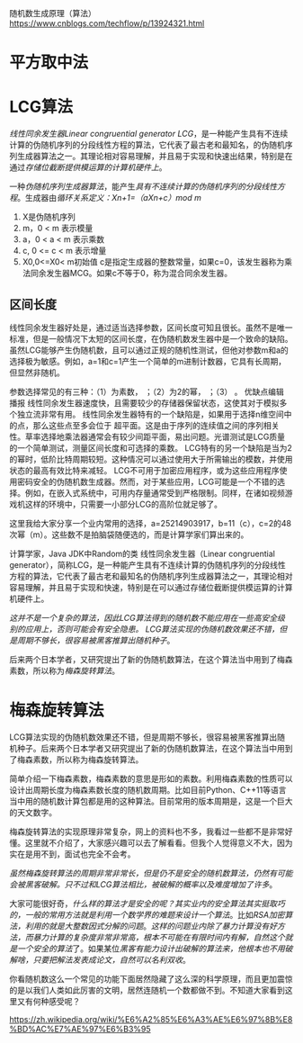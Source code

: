 随机数生成原理（算法）
https://www.cnblogs.com/techflow/p/13924321.html

# 平方取中法

# LCG算法
*线性同余发生器Linear congruential generator LCG*，是一种能产生具有不连续计算的伪随机序列的分段线性方程的算法，它代表了最古老和最知名，的伪随机序列生成器算法之一。其理论相对容易理解，并且易于实现和快速出结果，特别是在通过*存储位截断提供模运算的计算机硬件上*。

一种*伪随机序列生成器算法*，能产生*具有不连续计算的伪随机序列的分段线性方程*。生成器由*循环关系定义：Xn+1=（aXn+c）mod m*
1. X是伪随机序列
2. m，0 < m 表示模量
3. a，0 < a < m 表示乘数
4. c, 0 <= c < m 表示增量
5. X0,0<=X0< m初始值
c是指定生成器的整数常量，如果c=0，该发生器称为乘法同余发生器MCG。如果c不等于0，称为混合同余发生器。
## 区间长度
线性同余发生器好处是，通过适当选择参数，区间长度可知且很长。虽然不是唯一标准，但是一般情况下太短的区间长度，在伪随机数发生器中是一个致命的缺陷。
虽然LCG能够产生伪随机数，且可以通过正规的随机性测试，但他对参数m和a的选择极为敏感。例如，a=1和c=1产生一个简单的m进制计数器，它具有长周期，但显然非随机。

参数选择常见的有三种：（1）为素数， ；（2）为2的幂， ；（3） 。
优缺点编辑 播报
线性同余发生器速度快，且需要较少的存储器保留状态，这使其对于模拟多个独立流非常有用。
线性同余发生器特有的一个缺陷是，如果用于选择n维空间中的点，那么这些点至多会位于 超平面。这是由于序列的连续值之间的序列相关性。草率选择地乘法器通常会有较少间距平面，易出问题。光谱测试是LCG质量的一个简单测试，测量区间长度和可选择的乘数。
LCG特有的另一个缺陷是当为2的幂时，低阶比特周期较短。这种情况可以通过使用大于所需输出的模数，并使用状态的最高有效比特来减轻。
LCG不可用于加密应用程序，或为这些应用程序使用密码安全的伪随机数生成器。然而，对于某些应用，LCG可能是一个不错的选择。例如，在嵌入式系统中，可用内存量通常受到严格限制。同样，在诸如视频游戏机这样的环境中，只需要一小部分LCG的高阶位就足够了。

这里我给大家分享一个业内常用的选择，a=25214903917，b=11（c），c=2的48次幂（m）。这些数不是拍脑袋随便选的，而是计算学家们算出来的。

计算学家，Java JDK中Random的类
线性同余发生器（Linear congruential generator），简称LCG，是一种能产生具有不连续计算的伪随机序列的分段线性方程的算法，它代表了最古老和最知名的伪随机序列生成器算法之一，其理论相对容易理解，并且易于实现和快速，特别是在可以通过存储位截断提供模运算的计算机硬件上。

*这并不是一个复杂的算法，因此LCG算法得到的随机数不能应用在一些高安全级别的应用上，否则可能会有安全隐患。*
*LCG算法实现的伪随机数效果还不错，但是周期不够长，很容易被黑客推算出随机种子*。

后来两个日本学者，又研究提出了新的伪随机数算法，在这个算法当中用到了梅森素数，所以称为*梅森旋转算法*。


# 梅森旋转算法
LCG算法实现的伪随机数效果还不错，但是周期不够长，很容易被黑客推算出随机种子。后来两个日本学者又研究提出了新的伪随机数算法，在这个算法当中用到了梅森素数，所以称为梅森旋转算法。

简单介绍一下梅森素数，梅森素数的意思是形如的素数。利用梅森素数的性质可以设计出周期长度为梅森素数长度的随机数周期。比如目前Python、C++11等语言当中用的随机数计算包都是用的这种算法。目前常用的版本周期是，这是一个巨大的天文数字。

梅森旋转算法的实现原理非常复杂，网上的资料也不多，我看过一些都不是非常好懂。这里就不介绍了，大家感兴趣可以去了解看看。但我个人觉得意义不大，因为实在是用不到，面试也完全不会考。

*虽然梅森旋转算法的周期非常非常长，但是仍不是安全的随机数算法，仍然有可能会被黑客破解。只不过和LCG算法相比，被破解的概率以及难度增加了许多*。

大家可能很好奇，*什么样的算法才是安全的呢？其实业内的安全算法其实挺取巧的，一般的常用方法就是利用一个数学界的难题来设计一个算法*。比如*RSA加密算法，利用的就是大整数因式分解的问题*。*这样的问题业内除了暴力计算没有好方法，而暴力计算的复杂度非常非常高，根本不可能在有限时间内有解，自然这个就是一个安全的算法*了。如果某位*黑客有能力设计出破解的算法来，他根本也不用破解啥，只要把解法发表成论文，自然可以名利双收*。

你看随机数这么一个常见的功能下面居然隐藏了这么深的科学原理，而且更加震惊的是以我们人类如此厉害的文明，居然连随机一个数都做不到。不知道大家看到这里又有何种感受呢？

https://zh.wikipedia.org/wiki/%E6%A2%85%E6%A3%AE%E6%97%8B%E8%BD%AC%E7%AE%97%E6%B3%95
